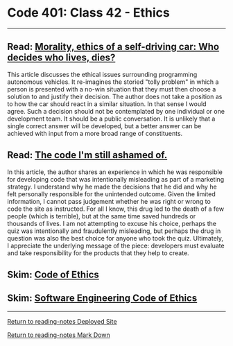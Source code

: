 # Code 401: Class 42 - Ethics

***


## Read: [Morality, ethics of a self-driving car: Who decides who lives, dies?](https://www.freep.com/story/money/cars/2017/11/21/self-driving-cars-ethics/804805001/)

This article discusses the ethical issues surrounding programming autonomous vehicles. It re-imagines the storied "tolly problem" in which a person is presented with a no-win situation that they must then choose a solution to and justify their decision.  The author does not take a position as to how the car should react in a similar situation. In that sense I would agree. Such a decision should not be contemplated by one individual or one development team. It should be a public conversation. It is unlikely that a single correct answer will be developed, but a better answer can be achieved with input from a more broad range of constituents.

## Read: [The code I'm still ashamed of.](https://www.freecodecamp.org/news/the-code-im-still-ashamed-of-e4c021dff55e/)

In this article, the author shares an experience in which he was responsible for developing code that was intentionally misleading as part of a marketing strategy. I understand why he made the decisions that he did and why he felt personally responsible for the unintended outcome. Given the limited information, I cannot pass judgement whether he was right or wrong to code the site as instructed. For all I know, this drug led to the death of a few people (which is terrible), but at the same time saved hundreds or thousands of lives.  I am not attempting to excuse his choice, perhaps the quiz was intentionally and fraudulently misleading, but perhaps the drug in question was also the best choice for anyone who took the quiz.  Ultimately, I appreciate the underlying message of the piece: developers must evaluate and take responsibility for the products that they help to create.

## Skim: [Code of Ethics](https://www.acm.org/code-of-ethics)

## Skim: [Software Engineering Code of Ethics](https://ethics.acm.org/code-of-ethics/software-engineering-code/)

***

[Return to reading-notes Deployed Site](https://simon-panek.github.io/reading-notes/)

[Return to reading-notes Mark Down](https://github.com/simon-panek/reading-notes)
